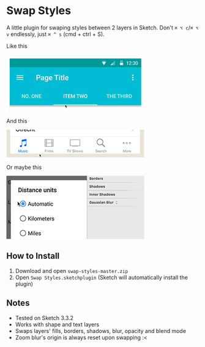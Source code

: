 # Swap Styles
A little plugin for swaping styles between 2 layers in Sketch. Don't ```⌘ ⌥ c```/```⌘ ⌥ v``` endlessly, just ```⌘ ^ s``` (cmd + ctrl + S).

Like this

![Swap text styles](readme-assets/demo1.gif)

And this

![Swap shape and text styles](readme-assets/demo2.gif)

Or maybe this

![Swap even weird styles!](readme-assets/demo3.gif)

## How to Install
1. Download and open ```swap-styles-master.zip```
2. Open ```Swap Styles.sketchplugin``` (Sketch will automatically install the plugin)

## Notes
* Tested on Sketch 3.3.2
* Works with shape and text layers
* Swaps layers' fills, borders, shadows, blur, opacity and blend mode
* Zoom blur's origin is always reset upon swapping :<